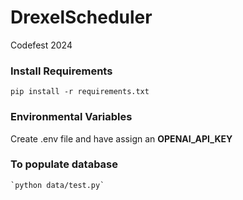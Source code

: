 # DrexelScheduler
Codefest 2024

### Install Requirements

`pip install -r requirements.txt`

### Environmental Variables

Create .env file and have assign an __OPENAI_API_KEY__

### To populate database

    `python data/test.py`




